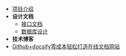 
* [项目介绍](zh-cn/项目介绍.md)
* **设计文档**
  * [接口文档](zh-cn/设计文档/接口文档.md)
  * [数据库设计](zh-cn/设计文档/数据库设计.md)
* **技术博客**
 * [Github+docsify零成本轻松打造在线文档网站](zh-cn/技术博客/Github+docsify零成本轻松打造在线文档.md)